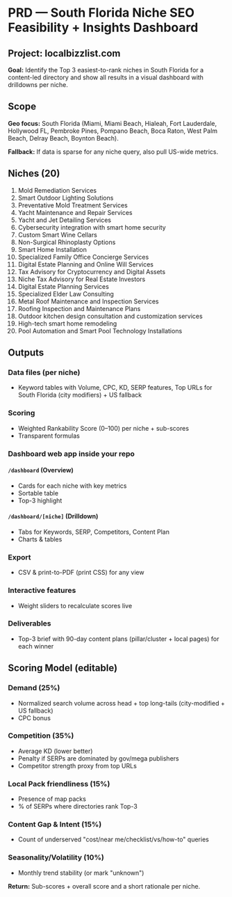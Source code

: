 # PRD — South Florida Niche SEO Feasibility + Insights Dashboard

## Project: localbizzlist.com

**Goal:** Identify the Top 3 easiest-to-rank niches in South Florida for a content-led directory and show all results in a visual dashboard with drilldowns per niche.

## Scope

**Geo focus:** South Florida (Miami, Miami Beach, Hialeah, Fort Lauderdale, Hollywood FL, Pembroke Pines, Pompano Beach, Boca Raton, West Palm Beach, Delray Beach, Boynton Beach).

**Fallback:** If data is sparse for any niche query, also pull US-wide metrics.

## Niches (20)

1. Mold Remediation Services
2. Smart Outdoor Lighting Solutions
3. Preventative Mold Treatment Services
4. Yacht Maintenance and Repair Services
5. Yacht and Jet Detailing Services
6. Cybersecurity integration with smart home security
7. Custom Smart Wine Cellars
8. Non-Surgical Rhinoplasty Options
9. Smart Home Installation
10. Specialized Family Office Concierge Services
11. Digital Estate Planning and Online Will Services
12. Tax Advisory for Cryptocurrency and Digital Assets
13. Niche Tax Advisory for Real Estate Investors
14. Digital Estate Planning Services
15. Specialized Elder Law Consulting
16. Metal Roof Maintenance and Inspection Services
17. Roofing Inspection and Maintenance Plans
18. Outdoor kitchen design consultation and customization services
19. High-tech smart home remodeling
20. Pool Automation and Smart Pool Technology Installations

## Outputs

### Data files (per niche)
- Keyword tables with Volume, CPC, KD, SERP features, Top URLs for South Florida (city modifiers) + US fallback

### Scoring
- Weighted Rankability Score (0–100) per niche + sub-scores
- Transparent formulas

### Dashboard web app inside your repo

#### `/dashboard` (Overview)
- Cards for each niche with key metrics
- Sortable table
- Top-3 highlight

#### `/dashboard/[niche]` (Drilldown)
- Tabs for Keywords, SERP, Competitors, Content Plan
- Charts & tables

### Export
- CSV & print-to-PDF (print CSS) for any view

### Interactive features
- Weight sliders to recalculate scores live

### Deliverables
- Top-3 brief with 90-day content plans (pillar/cluster + local pages) for each winner

## Scoring Model (editable)

### Demand (25%)
- Normalized search volume across head + top long-tails (city-modified + US fallback)
- CPC bonus

### Competition (35%)
- Average KD (lower better)
- Penalty if SERPs are dominated by gov/mega publishers
- Competitor strength proxy from top URLs

### Local Pack friendliness (15%)
- Presence of map packs
- % of SERPs where directories rank Top-3

### Content Gap & Intent (15%)
- Count of underserved "cost/near me/checklist/vs/how-to" queries

### Seasonality/Volatility (10%)
- Monthly trend stability (or mark "unknown")

**Return:** Sub-scores + overall score and a short rationale per niche.

